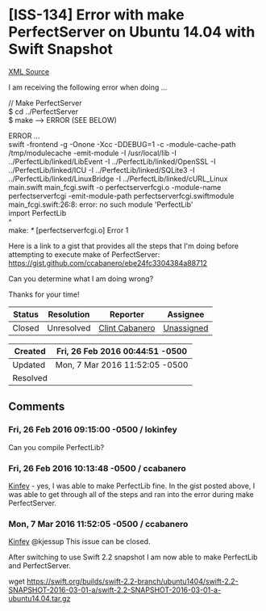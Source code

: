 # [ISS-134] Error with make PerfectServer on Ubuntu 14.04 with Swift Snapshot

[XML Source](./xml/ISS-134.xml)
<p><p>I am receiving the following error when doing ...</p>

<p>  // Make PerfectServer<br/>
  $ cd ../PerfectServer<br/>
  $ make --&gt; ERROR (SEE BELOW)</p>

<p>ERROR ...<br/>
swift -frontend -g -Onone -Xcc -DDEBUG=1 -c -module-cache-path /tmp/modulecache -emit-module -I /usr/local/lib -I ../PerfectLib/linked/LibEvent -I ../PerfectLib/linked/OpenSSL -I ../PerfectLib/linked/ICU -I ../PerfectLib/linked/SQLite3 -I ../PerfectLib/linked/LinuxBridge -I ../PerfectLib/linked/cURL_Linux main.swift main_fcgi.swift -o perfectserverfcgi.o -module-name perfectserverfcgi -emit-module-path perfectserverfcgi.swiftmodule<br/>
main_fcgi.swift:26:8: error: no such module 'PerfectLib'<br/>
import PerfectLib<br/>
       ^<br/>
make: <em>*</em> <span class="error">&#91;perfectserverfcgi.o&#93;</span> Error 1</p>

<p>Here is a link to a gist that provides all the steps that I'm doing before attempting to execute make of PerfectServer: <a href="https://gist.github.com/ccabanero/ebe24fc3304384a88712" class="external-link" rel="nofollow">https://gist.github.com/ccabanero/ebe24fc3304384a88712</a></p>

<p>Can you determine what I am doing wrong?</p>

<p>Thanks for your time!</p></p>





Status|Resolution|Reporter|Assignee
------|----------|--------|--------
Closed|Unresolved|[Clint Cabanero](ccabanero)|[Unassigned]($-1)





Created|Fri, 26 Feb 2016 00:44:51 -0500
-------|--------------
Updated|Mon, 7 Mar 2016 11:52:05 -0500
Resolved|


## Comments




### Fri, 26 Feb 2016 09:15:00 -0500 / lokinfey 

<p><p>Can you compile PerfectLib?</p></p>


### Fri, 26 Feb 2016 10:13:48 -0500 / ccabanero 

<p><p><a href="http://jira.perfect.org:8080/secure/ViewProfile.jspa?name=lokinfey" class="user-hover" rel="lokinfey">Kinfey</a> - yes, I was able to make PerfectLib fine.  In the gist posted above, I was able to get through all of the steps and ran into the error during make PerfectServer.</p></p>


### Mon, 7 Mar 2016 11:52:05 -0500 / ccabanero 

<p><p><a href="http://jira.perfect.org:8080/secure/ViewProfile.jspa?name=lokinfey" class="user-hover" rel="lokinfey">Kinfey</a> @kjessup This issue can be closed.</p>

<p>After switching to use Swift 2.2 snapshot I am now able to make PerfectLib and PerfectServer. </p>

<p>wget <a href="https://swift.org/builds/swift-2.2-branch/ubuntu1404/swift-2.2-SNAPSHOT-2016-03-01-a/swift-2.2-SNAPSHOT-2016-03-01-a-ubuntu14.04.tar.gz" class="external-link" rel="nofollow">https://swift.org/builds/swift-2.2-branch/ubuntu1404/swift-2.2-SNAPSHOT-2016-03-01-a/swift-2.2-SNAPSHOT-2016-03-01-a-ubuntu14.04.tar.gz</a></p></p>


